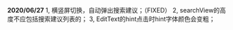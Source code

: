 **2020/06/27**
1, 横竖屏切换，自动弹出搜索建议；（FIXED）
2, searchView的高度不应包括搜索建议列表的；
3, EditText的hint点击时hint字体颜色会变粗；